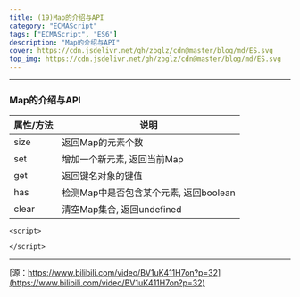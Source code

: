 ```yaml
---
title: (19)Map的介绍与API
category: "ECMAScript"
tags: ["ECMAScript", "ES6"]
description: "Map的介绍与API"
cover: https://cdn.jsdelivr.net/gh/zbglz/cdn@master/blog/md/ES.svg
top_img: https://cdn.jsdelivr.net/gh/zbglz/cdn@master/blog/md/ES.svg
---
```


***

### Map的介绍与API

|  属性/方法  |  说明  |
|    ----    |  ---- |
| size | 返回Map的元素个数 |
| set | 增加一个新元素, 返回当前Map |
| get | 返回键名对象的键值 |
| has | 检测Map中是否包含某个元素, 返回boolean |
| clear | 清空Map集合, 返回undefined |



    <script>
      
    </script>


***

[源：https://www.bilibili.com/video/BV1uK411H7on?p=32](https://www.bilibili.com/video/BV1uK411H7on?p=32)